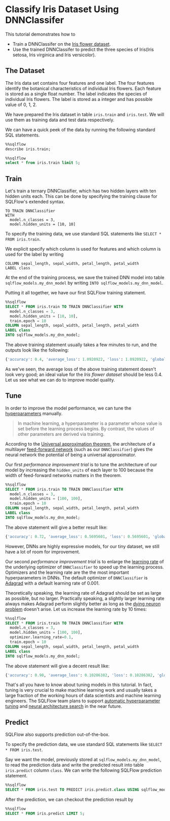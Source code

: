 # Classify Iris Dataset Using DNNClassifer

This tutorial demonstrates how to
- Train a DNNClassifer on the [Iris flower dataset](https://en.wikipedia.org/wiki/Iris_flower_data_set).
- Use the trained DNNClassifer to predict the three species of Iris(Iris setosa, Iris virginica and Iris versicolor).

## The Dataset

The Iris data set contains four features and one label. The four features identify the botanical characteristics of individual Iris flowers. Each feature is stored as a single float number. The label indicates the species of individual Iris flowers. The label is stored as a integer and has possible value of 0, 1, 2.

We have prepared the Iris dataset in table `iris.train` and `iris.test`. We will use them as training data and test data respectively.

We can have a quick peek of the data by running the following standard SQL statements.

```sql
%%sqlflow
describe iris.train;
```

```sql
%%sqlflow
select * from iris.train limit 5;
```

## Train

Let's train a ternary DNNClassifier, which has two hidden layers with ten hidden units each. This can be done by specifying the training clause for SQLFlow's extended syntax.

```
TO TRAIN DNNClassifier
WITH
  model.n_classes = 3,
  model.hidden_units = [10, 10]
```

To specify the training data, we use standard SQL statements like `SELECT * FROM iris.train`.

We explicit specify which column is used for features and which column is used for the label by writing

```
COLUMN sepal_length, sepal_width, petal_length, petal_width
LABEL class
```

At the end of the training process, we save the trained DNN model into table `sqlflow_models.my_dnn_model` by writing `INTO sqlflow_models.my_dnn_model`.

Putting it all together, we have our first SQLFlow training statement.

```sql
%%sqlflow
SELECT * FROM iris.train TO TRAIN DNNClassifier WITH
  model.n_classes = 3,
  model.hidden_units = [10, 10],
  train.epoch = 10
COLUMN sepal_length, sepal_width, petal_length, petal_width
LABEL class
INTO sqlflow_models.my_dnn_model;
```

The above training statement usually takes a few minutes to run, and the outputs look like the following:

```python
{'accuracy': 0.4, 'average_loss': 1.0920922, 'loss': 1.0920922, 'global_step': 1100}
```

As we've seen, the average loss of the above training statement doesn't look very good; an ideal value for the *Iris flower dataset* should be less 0.4. Let us see what we can do to improve model quality.

## Tune

In order to improve the model performance, we can tune the [hyperparameters](https://en.wikipedia.org/wiki/Hyperparameter_(machine_learning)) manually.
> In machine learning, a hyperparameter is a parameter whose value is set before the learning process begins. By contrast, the values of other parameters are derived via training.

According to the [Universal approximation theorem](https://en.wikipedia.org/wiki/Universal_approximation_theorem), the architecture of a multilayer [feed-forward network](https://en.wikipedia.org/wiki/Feedforward_neural_network) (such as our `DNNClassifier`) gives the neural network the potential of being a universal approximator.

Our first *performance improvement trial* is to tune the architecture of our model by increasing the `hidden_units` of each layer to 100 because the width of feed-forward networks matters in the theorem.

```sql
%%sqlflow
SELECT * FROM iris.train TO TRAIN DNNClassifier WITH
  model.n_classes = 3,
  model.hidden_units = [100, 100],
  train.epoch = 10
COLUMN sepal_length, sepal_width, petal_length, petal_width
LABEL class
INTO sqlflow_models.my_dnn_model;
```
The above statement will give a better result like:

```python
{'accuracy': 0.72, 'average_loss': 0.5695601, 'loss': 0.5695601, 'global_step': 1100}
```

However, DNNs are highly expressive models, for our tiny dataset, we still have a lot of room for improvement.

Our second *performance improvement trial* is to enlarge the [learning rate](https://en.wikipedia.org/wiki/Learning_rate) of the underlying optimizer of `DNNClassifier` to speed up the learning process. Optimizers and the learning rate are the the most important hyperparameters in DNNs. The default optimizer of `DNNClassifier` is [Adagrad](https://en.wikipedia.org/wiki/Stochastic_gradient_descent#AdaGrad) with a default learning rate of 0.001.

Theoretically speaking, the learning rate of Adagrad should be set as large as possible, but no larger. Practically speaking, a slightly larger learning rate always makes Adagrad perform slightly better as long as the [dying neuron problem](https://en.wikipedia.org/wiki/Rectifier_(neural_networks)#Potential_problems) doesn't arise. Let us increase the learning rate by 10 times:

```sql
%%sqlflow
SELECT * FROM iris.train TO TRAIN DNNClassifier WITH
  model.n_classes = 3,
  model.hidden_units = [100, 100],
  optimizer.learning_rate=0.1,
  train.epoch = 10
COLUMN sepal_length, sepal_width, petal_length, petal_width
LABEL class
INTO sqlflow_models.my_dnn_model;
```
The above statement will give a decent result like:

```python
{'accuracy': 0.98, 'average_loss': 0.10286382, 'loss': 0.10286382, 'global_step': 1100}

```

That's all you have to know about tuning models in this tutorial. In fact, tuning is very crucial to make machine learning work and usually takes a large fraction of the working hours of data scientists and machine learning engineers. The SQLFlow team plans to support [automatic hyperparameter tuning](https://en.wikipedia.org/wiki/Automated_machine_learning#Hyperparameter_optimization_and_model_selection) and [neural architecture search](https://en.wikipedia.org/wiki/Neural_architecture_search) in the near future.

## Predict

SQLFlow also supports prediction out-of-the-box.

To specify the prediction data, we use standard SQL statements like `SELECT * FROM iris.test`.

Say we want the model, previously stored at `sqlflow_models.my_dnn_model`, to read the prediction data and write the predicted result into table `iris.predict` column `class`. We can write the following SQLFlow prediction statement.

```sql
%%sqlflow
SELECT * FROM iris.test TO PREDICT iris.predict.class USING sqlflow_models.my_dnn_model;
```

After the prediction, we can checkout the prediction result by

```sql
%%sqlflow
SELECT * FROM iris.predict LIMIT 5;
```
